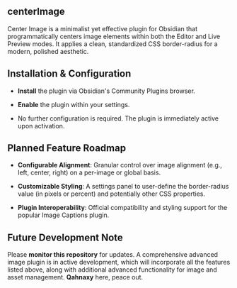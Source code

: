 ## centerImage

Center Image is a minimalist yet effective plugin for Obsidian that programmatically centers image elements within both the Editor and Live Preview modes. It applies a clean, standardized CSS border-radius for a modern, polished aesthetic.

## Installation & Configuration

- **Install** the plugin via Obsidian's Community Plugins browser.

- **Enable** the plugin within your settings.

- No further configuration is required. The plugin is immediately active upon activation.

## Planned Feature Roadmap

- **Configurable Alignment**: Granular control over image alignment (e.g., left, center, right) on a per-image or global basis.

- **Customizable Styling**: A settings panel to user-define the border-radius value (in pixels or percent) and potentially other CSS properties.

- **Plugin Interoperability**: Official compatibility and styling support for the popular Image Captions plugin.

## Future Development Note

Please **monitor this repository** for updates. A comprehensive advanced image plugin is in active development, which will incorporate all the features listed above, along with additional advanced functionality for image and asset management. **Qahnaxy** here, peace out.
